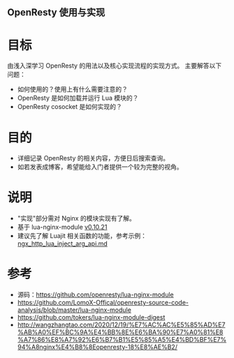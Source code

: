 
OpenResty 使用与实现
---

# 目标
由浅入深学习 OpenResty 的用法以及核心实现流程的实现方式。
主要解答以下问题：
- 如何使用的？使用上有什么需要注意的？
- OpenResty 是如何加载并运行 Lua 模块的？
- OpenResty cosocket 是如何实现的？

# 目的
- 详细记录 OpenResty 的相关内容，方便日后搜索查询。
- 如若发表成博客，希望能给入门者提供一个较为完整的视角。

# 说明

- "实现"部分需对 Nginx 的模块实现有了解。
- 基于 lua-nginx-module [v0.10.21](https://github.com/openresty/lua-nginx-module/commits/v0.10.21)
- 建议先了解 Luajit 相关函数的功能，参考示例：[ngx_http_lua_inject_arg_api.md](../../Luajit/Examples/ngx_http_lua_inject_arg_api.md)

# 参考
- 源码：https://github.com/openresty/lua-nginx-module
- https://github.com/LomoX-Offical/openresty-source-code-analysis/blob/master/lua-nginx-module
- https://github.com/tokers/lua-nginx-module-digest
- http://wangzhangtao.com/2020/12/19/%E7%AC%AC%E5%85%AD%E7%AB%A0%EF%BC%9A%E4%BB%8E%E6%BA%90%E7%A0%81%E8%A7%86%E8%A7%92%E6%B7%B1%E5%85%A5%E4%BD%BF%E7%94%A8nginx%E4%B8%8Eopenresty-18%E8%AE%B2/
